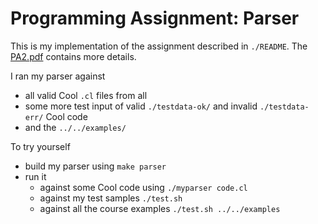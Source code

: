 # Programming Assignment: Parser

This is my implementation of the assignment described in `./README`. The
[PA2.pdf](https://web.stanford.edu/class/cs143/handouts/PA2.pdf) contains more details.

I ran my parser against
* all valid Cool `.cl` files from all
* some more test input of valid `./testdata-ok/` and invalid `./testdata-err/` Cool code
* and the `../../examples/`

To try yourself

* build my parser using `make parser`
* run it
  * against some Cool code using `./myparser code.cl`
  * against my test samples `./test.sh`
  * against all the course examples `./test.sh ../../examples`

